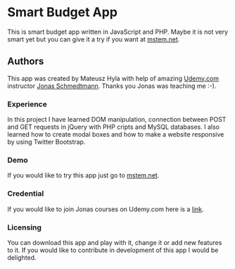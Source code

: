# Smart Budget App

This is smart budget app written in JavaScript and PHP. Maybe it is not very smart yet but you can give it a try if you want at [mstem.net](https://www.mstem.net).

## Authors

This app was created by Mateusz Hyla with help of amazing [Udemy.com](https://www.udemy.com) instructor [Jonas Schmedtmann](https://www.udemy.com/user/jonasschmedtmann/). Thanks you Jonas was teaching me :-).

### Experience 

In this project I have learned DOM manipulation, connection between POST and GET requests in jQuery with PHP cripts and MySQL databases. I also learned how to create modal boxes and how to make a website responsive by using Twitter Bootstrap.

### Demo

If you would like to try this app just go to [mstem.net](https://www.mstem.net).

### Credential 

If you would like to join Jonas courses on Udemy.com here is a [link](https://www.udemy.com/user/jonasschmedtmann/).

### Licensing 

You can download this app and play with it, change it or add new features to it. If you would like to contribute in development of this app I would be delighted.